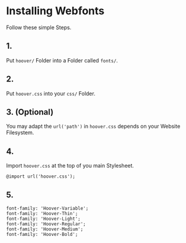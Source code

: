 # Installing Webfonts
Follow these simple Steps.

## 1.
Put `hoover/` Folder into a Folder called `fonts/`.

## 2.
Put `hoover.css` into your `css/` Folder.

## 3. (Optional)
You may adapt the `url('path')` in `hoover.css` depends on your Website Filesystem.

## 4.
Import `hoover.css` at the top of you main Stylesheet.

```
@import url('hoover.css');
```

## 5.


```
font-family: 'Hoover-Variable';
font-family: 'Hoover-Thin';
font-family: 'Hoover-Light';
font-family: 'Hoover-Regular';
font-family: 'Hoover-Medium';
font-family: 'Hoover-Bold';
```


